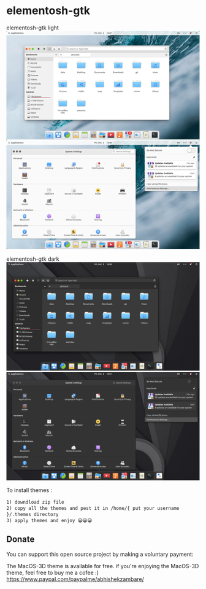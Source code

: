# elementosh-gtk

elementosh-gtk light
![elementosh-gtk Screenshot](https://raw.githubusercontent.com/Macintosh98/elementosh/master/preview/1.png)
![elementosh-gtk Screenshot](https://raw.githubusercontent.com/Macintosh98/elementosh/master/preview/2.png)

elementosh-gtk dark
![elementosh-gtk Screenshot](https://raw.githubusercontent.com/Macintosh98/elementosh/master/preview/3.png)
![elementosh-gtk Screenshot](https://raw.githubusercontent.com/Macintosh98/elementosh/master/preview/4.png)

To install themes :

    1) downdload zip file
    2) copy all the themes and pest it in /home/{ put your username }/.themes directory
    3) apply themes and enjoy 😀😀😀
    
 ## Donate

You can support this open source project by making a voluntary payment:

The MacOS-3D theme is available for free. if you're enjoying the MacOS-3D theme, feel free to buy me a cofee :) https://www.paypal.com/paypalme/abhishekzambare/
